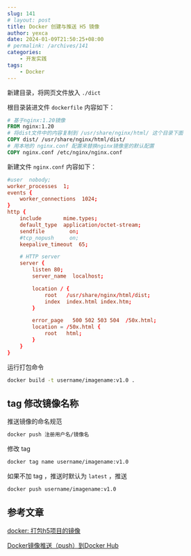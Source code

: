 ```yaml
---
slug: 141
# layout: post
title: Docker 创建与推送 H5 镜像
author: yexca
date: 2024-01-09T21:50:25+08:00
# permalink: /archives/141
categories:
    - 开发实践
tags:
    - Docker
---
```


新建目录，将网页文件放入 `./dict`

根目录装进文件 `dockerfile` 内容如下：

```dockerfile
# 基于nginx:1.20镜像
FROM nginx:1.20
# 将dist文件中的内容复制到 /usr/share/nginx/html/ 这个目录下面
COPY dist/ /usr/share/nginx/html/dist/
# 用本地的 nginx.conf 配置来替换nginx镜像里的默认配置
COPY nginx.conf /etc/nginx/nginx.conf
```

新建文件 `nginx.conf` 内容如下：

```conf
#user  nobody;
worker_processes  1;
events {
    worker_connections  1024;
}
http {
    include       mime.types;
    default_type  application/octet-stream;
    sendfile        on;
    #tcp_nopush     on;
    keepalive_timeout  65;

    # HTTP server
    server {
        listen 80;
        server_name  localhost;

        location / {
            root   /usr/share/nginx/html/dist;
            index  index.html index.htm;
        }

        error_page   500 502 503 504  /50x.html;
        location = /50x.html {
            root   html;
        }
    }
}

```

运行打包命令

```bash
docker build -t username/imagename:v1.0 .
```

## tag 修改镜像名称

推送镜像的命名规范

```bash
docker push 注册用户名/镜像名
```

修改 tag

```bash
docker tag name username/imagename:v1.0
```

如果不加 tag ，推送时默认为 `latest` ，推送

```bash
docker push username/imagename:v1.0
```

## 参考文章

[docker: 打包h5项目的镜像](https://blog.csdn.net/Mr_rain/article/details/126044289)

[Docker镜像推送（push）到Docker Hub](https://blog.csdn.net/boonya/article/details/74906927)
